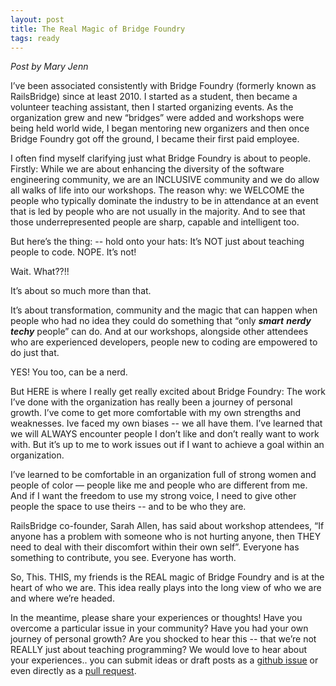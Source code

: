 ```yaml
---
layout: post
title: The Real Magic of Bridge Foundry
tags: ready
---
```

*Post by Mary Jenn*

I’ve been associated consistently with Bridge Foundry (formerly known as RailsBridge) since at least 2010. I started as a student, then became a volunteer teaching assistant, then I started organizing events. As the organization grew and new “bridges” were added and workshops were being held world wide, I began mentoring new organizers and then once Bridge Foundry got off the ground, I became their first paid employee. 

I often find myself clarifying just what Bridge Foundry is about to people. Firstly: While we are about enhancing the diversity of the software engineering community, we are an INCLUSIVE community and we do allow all walks of life into our workshops.  The reason why: we WELCOME the people who typically dominate the industry to be in attendance at an event that is led by people who are not usually in the majority. And to see that those underrepresented people are sharp, capable and intelligent too. 

But here’s the thing: -- hold onto your hats: It’s NOT just about teaching people to code. NOPE. It’s not!  

Wait. What??!!

It’s about so much more than that. 

It’s about transformation, community and the magic that can happen when people who had no idea they could do something that “only ***smart*** ***nerdy*** ***techy*** people” can do. And at our workshops, alongside other attendees who are experienced developers, people new to coding are empowered to do just that.

YES! You too, can be a nerd. 

But HERE is where I really get really excited about Bridge Foundry:  The work I’ve done with the organization  has really been a journey of personal growth. I’ve come to get more comfortable with my own strengths and weaknesses. Ive faced my own biases -- we all have them. I’ve learned that we will ALWAYS encounter people I don’t like and don’t really want to work with. But it’s up to me to work issues out if I want to achieve a goal within an organization. 

I’ve learned to be comfortable in an organization full of strong women and people of color — people like me and people who are different from me. And if I want the freedom to use my strong voice, I need to give other people the space to use theirs -- and to be who they are. 

RailsBridge co-founder, Sarah Allen, has said about workshop attendees,  “If anyone has a problem with someone who is not hurting anyone, then THEY need to deal with their discomfort within their own self”. Everyone has something to contribute, you see. Everyone has worth. 

So, This. THIS, my friends is the REAL magic of Bridge Foundry and is at the heart of who we are. This idea really plays into the long view of who we are and where we’re headed.

In the meantime, please share your experiences or thoughts! Have you overcome a particular issue in your community? Have you had your own journey of personal growth? Are you shocked to hear this -- that we’re not REALLY just about teaching programming? We would love to hear about your experiences.. you can submit ideas or draft posts as a [github issue](https://github.com/bridgefoundry/bridgefoundry.github.io/issues/new) or even directly as a [pull request](https://github.com/bridgefoundry/bridgefoundry.github.io).
